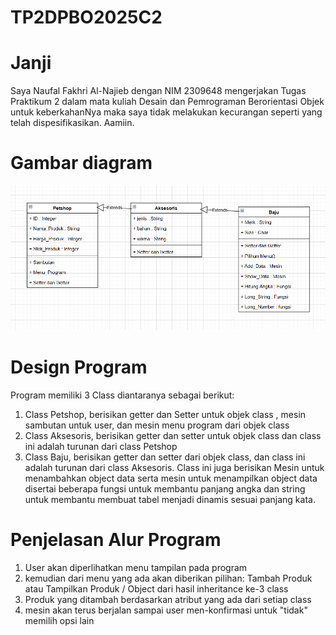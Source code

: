 # TP2DPBO2025C2

# Janji
Saya Naufal Fakhri Al-Najieb dengan NIM 2309648 mengerjakan Tugas Praktikum 2
dalam mata kuliah Desain dan Pemrograman Berorientasi Objek untuk keberkahanNya 
maka saya tidak melakukan kecurangan seperti yang telah dispesifikasikan. Aamiin.

# Gambar diagram
![Gambar_Diagram](Diagram.png)

# Design Program
Program memiliki 3 Class diantaranya sebagai berikut:
1. Class Petshop, berisikan getter dan Setter untuk objek class
   , mesin sambutan untuk user, dan mesin menu program dari objek class
2. Class Aksesoris, berisikan getter dan setter untuk objek class
   dan class ini adalah turunan dari class Petshop
4. Class Baju, berisikan getter dan setter dari objek class,
   dan class ini adalah turunan dari class Aksesoris.
   Class ini juga berisikan Mesin untuk menambahkan object data
   serta mesin untuk menampilkan object data
   disertai beberapa fungsi untuk membantu panjang angka dan string untuk membantu
   membuat tabel menjadi dinamis sesuai panjang kata.

# Penjelasan Alur Program
1. User akan diperlihatkan menu tampilan pada program
2. kemudian dari menu yang ada akan diberikan pilihan:
   Tambah Produk atau Tampilkan Produk / Object dari hasil inheritance ke-3 class
3. Produk yang ditambah berdasarkan atribut yang ada dari setiap class
4. mesin akan terus berjalan sampai user men-konfirmasi untuk "tidak" memilih opsi lain
